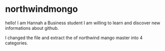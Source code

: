 # northwindmongo

hello!
I am Hannah a Business student
I am willing to learn and discover new informations about github.

I  changed the file and extract the of northwind mango master into 4 categories.
